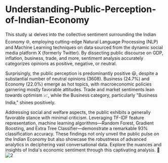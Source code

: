# Understanding-Public-Perception-of-Indian-Economy
This study 📊 delves into the collective sentiment surrounding the Indian Economy 🌐, employing cutting-edge Natural Language Processing (NLP) and Machine Learning techniques on data sourced from the dynamic social media platform X (formerly Twitter). By dissecting public discourse on GDP, inflation, business, trade, and more, sentiment analysis accurately categorizes opinions as positive, negative, or neutral.

Surprisingly, the public perception is predominantly positive 😃, despite a substantial number of neutral opinions (3608). Business (24.7%) and Economy (22.0%) emerge as hot topics, with macroeconomic policies garnering mostly favorable attitudes. Trade and market sentiments lean towards optimism 📈, while the Business category, particularly "Business India," shines positively.

Addressing social and welfare aspects, the public exhibits a generally favorable stance with minimal criticism. Leveraging TF-IDF feature representation, machine learning algorithms—Random Forest, Gradient Boosting, and Extra Tree Classifier—demonstrate a remarkable 93% classification accuracy. These findings not only unveil the public pulse on the Indian Economy but also showcase the robustness of advanced analytics in deciphering vast conversational data. Explore the nuances and insights of India's economic sentiment through this captivating analysis. 🚀
![2](https://github.com/ysm2509/Understanding-Public-Perception-of-Indian-Economy/assets/55803612/7ec9813c-c220-4220-b941-100945e8dc7a)
